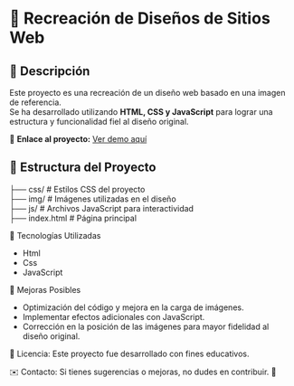 # 🎨 Recreación de Diseños de Sitios Web  

## 📌 Descripción  
Este proyecto es una recreación de un diseño web basado en una imagen de referencia.  
Se ha desarrollado utilizando **HTML, CSS y JavaScript** para lograr una estructura y funcionalidad fiel al diseño original.  

🔗 **Enlace al proyecto:** [Ver demo aquí](https://jerycoopv.github.io/Practica1/)  





## 📂 Estructura del Proyecto  
├── css/        # Estilos CSS del proyecto  
├── img/        # Imágenes utilizadas en el diseño  
├── js/         # Archivos JavaScript para interactividad  
├── index.html  # Página principal  



🚀 Tecnologías Utilizadas
-  Html
-  Css
-  JavaScript

📌 Mejoras Posibles
-  Optimización del código y mejora en la carga de imágenes.
-  Implementar efectos adicionales con JavaScript.
-  Corrección en la posición de las imágenes para mayor fidelidad al diseño original.

📜 Licencia: Este proyecto fue desarrollado con fines educativos.

✉️ Contacto: Si tienes sugerencias o mejoras, no dudes en contribuir. 🚀
